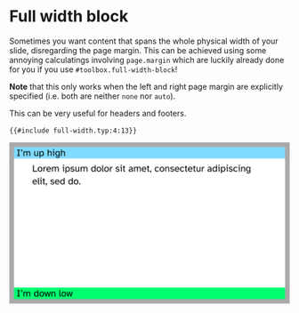 # Full width block

Sometimes you want content that spans the whole physical width of your slide,
disregarding the page margin.
This can be achieved using some annoying calculatings involving `page.margin`
which are luckily already done for you if you use `#toolbox.full-width-block`!

**Note** that this only works when the left and right page margin are explicitly
specified (i.e. both are neither `none` nor `auto`).

This can be very useful for headers and footers.

```typ
{{#include full-width.typ:4:13}}
```
![full-width](full-width.png)
